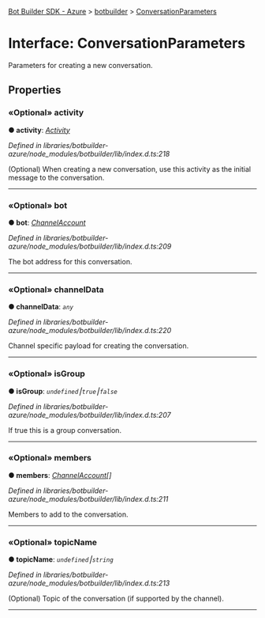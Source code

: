 [Bot Builder SDK - Azure](../README.md) > [botbuilder](../modules/botbuilder.md) > [ConversationParameters](../interfaces/botbuilder.conversationparameters.md)



# Interface: ConversationParameters


Parameters for creating a new conversation.


## Properties
<a id="activity"></a>

### «Optional» activity

**●  activity**:  *[Activity](botbuilder.activity.md)* 

*Defined in libraries/botbuilder-azure/node_modules/botbuilder/lib/index.d.ts:218*



(Optional) When creating a new conversation, use this activity as the initial message to the conversation.




___

<a id="bot"></a>

### «Optional» bot

**●  bot**:  *[ChannelAccount](botbuilder.channelaccount.md)* 

*Defined in libraries/botbuilder-azure/node_modules/botbuilder/lib/index.d.ts:209*



The bot address for this conversation.




___

<a id="channeldata"></a>

### «Optional» channelData

**●  channelData**:  *`any`* 

*Defined in libraries/botbuilder-azure/node_modules/botbuilder/lib/index.d.ts:220*



Channel specific payload for creating the conversation.




___

<a id="isgroup"></a>

### «Optional» isGroup

**●  isGroup**:  *`undefined`⎮`true`⎮`false`* 

*Defined in libraries/botbuilder-azure/node_modules/botbuilder/lib/index.d.ts:207*



If true this is a group conversation.




___

<a id="members"></a>

### «Optional» members

**●  members**:  *[ChannelAccount](botbuilder.channelaccount.md)[]* 

*Defined in libraries/botbuilder-azure/node_modules/botbuilder/lib/index.d.ts:211*



Members to add to the conversation.




___

<a id="topicname"></a>

### «Optional» topicName

**●  topicName**:  *`undefined`⎮`string`* 

*Defined in libraries/botbuilder-azure/node_modules/botbuilder/lib/index.d.ts:213*



(Optional) Topic of the conversation (if supported by the channel).




___



